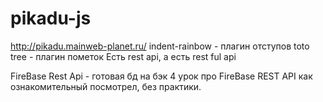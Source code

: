 # pikadu-js
http://pikadu.mainweb-planet.ru/
indent-rainbow - плагин отступов
toto tree - плагин пометок
Есть rest api, а есть rest ful api

FireBase Rest Api - готовая бд на бэк
4 урок про FireBase REST API как ознакомительный посмотрел, без практики.
